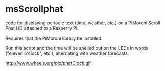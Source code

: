 # msScrollphat
code for displaying periodic text (time, weather, etc.) on a PiMoroni Scroll Phat HD attached to a Rasperry Pi.

Requires that the PiMoroni library be installed.

Run this script and the time will be spelled out on the LEDs in words ("eleven o'clock", etc.), alternating with weather forecasts.

http://www.wheels.org/pix/phatClock.gif
